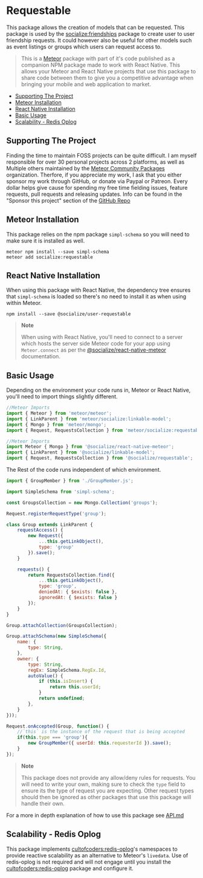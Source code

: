 # Requestable

This package allows the creation of models that can be requested. This package is used by the [socialize:friendships][friendships] package to create user to user friendship requests. It could however also be useful for other models such as event listings or groups which users can request access to.

>This is a [Meteor][meteor] package with part of it's code published as a companion NPM package made to work with React Native. This allows your Meteor and React Native projects that use this package to share code between them to give you a competitive advantage when bringing your mobile and web application to market.

<!-- TOC depthFrom:1 depthTo:6 withLinks:1 updateOnSave:1 orderedList:0 -->
- [Supporting The Project](#supporting-the-project)
- [Meteor Installation](#meteor-installation)
- [React Native Installation](#react-native-installation)
- [Basic Usage](#basic-usage)
- [Scalability - Redis Oplog](#scalability---redis-oplog)
<!-- /TOC -->

## Supporting The Project

Finding the time to maintain FOSS projects can be quite difficult. I am myself responsible for over 30 personal projects across 2 platforms, as well as Multiple others maintained by the [Meteor Community Packages](https://github.com/meteor-community-packages) organization. Therfore, if you appreciate my work, I ask that you either sponsor my work through GitHub, or donate via Paypal or Patreon. Every dollar helps give cause for spending my free time fielding issues, feature requests, pull requests and releasing updates. Info can be found in the "Sponsor this project" section of the [GitHub Repo](https://github.com/copleykj/socialize-postable)

## Meteor Installation

This package relies on the npm package `simpl-schema` so you will need to make sure it is installed as well.

```shell
meteor npm install --save simpl-schema
meteor add socialize:requestable
```

## React Native Installation

When using this package with React Native, the dependency tree ensures that `simpl-schema` is loaded so there's no need to install it as when using within Meteor.

```shell
npm install --save @socialize/user-requestable
```

> **Note**
>
> When using with React Native, you'll need to connect to a server which hosts the server side Meteor code for your app using `Meteor.connect` as per the [@socialize/react-native-meteor](https://www.npmjs.com/package/@socialize/react-native-meteor#example-usage) documentation.

## Basic Usage

Depending on the environment your code runs in, Meteor or React Native, you'll need to import things slightly different.

```javascript
//Meteor Imports
import { Meteor } from 'meteor/meteor';
import { LinkParent } from 'meteor/socialize:linkable-model';
import { Mongo } from 'meteor/mongo';
import { Request, RequestsCollection } from 'meteor/socialize:requestable';
```

```javascript
//Meteor Imports
import Meteor { Mongo } from '@socialize/react-native-meteor';
import { LinkParent } from '@socialize/linkable-model';
import { Request, RequestsCollection } from '@socialize/requestable';
```

The Rest of the code runs independent of which environment.

```javascript
import { GroupMember } from './GroupMember.js';

import SimpleSchema from 'simpl-schema';

const GroupsCollection = new Mongo.Collection('groups');

Request.registerRequestType('group');

class Group extends LinkParent {
    requestAccess() {
        new Request({
            ...this.getLinkObject(),
            type: 'group'
        }).save();
    }

    requests() {
        return RequestsCollection.find({
            ...this.getLinkObject(),
            type: 'group',
            deniedAt: { $exists: false },
            ignoredAt: { $exists: false }
        });
    }
}

Group.attachCollection(GroupsCollection);

Group.attachSchema(new SimpleSchema({
    name: {
        type: String,
    },
    owner: {
        type: String,
        regEx: SimpleSchema.RegEx.Id,
        autoValue() {
            if (this.isInsert) {
                return this.userId;
            }
            return undefined;
        },
    }
}));

Request.onAccepted(Group, function() {
    //`this` is the instance of the request that is being accepted
    if(this.type === 'group'){
        new GroupMember({ userId: this.requesterId }).save();
    }
});
```

> **Note**
>
> This package does not provide any allow/deny rules for requests. You will need to write your own, making sure to check the `type` field to ensure its the type of request you are expecting. Other request types should then be ignored as other packages that use this package will handle their own.

For a more in depth explanation of how to use this package see [API.md](api)

## Scalability - Redis Oplog

This package implements [cultofcoders:redis-oplog][redis-oplog]'s namespaces to provide reactive scalability as an alternative to Meteor's `livedata`. Use of redis-oplog is not required and will not engage until you install the [cultofcoders:redis-oplog][redis-oplog] package and configure it.

[friendships]: https://atmospherejs.com/socialize/friendships
[socialize]: https://atmospherejs.com/socialize
[redis-oplog]:https://github.com/cultofcoders/redis-oplog
[api]: https://github.com/copleykj/socialize-requestable/blob/master/API.md
[meteor]: https://meteor.com
